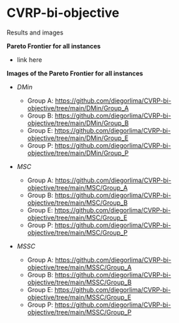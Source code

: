 # CVRP-bi-objective
Results and images

**Pareto Frontier for all instances**

- link here

**Images of the Pareto Frontier for all instances**

- *DMin*
  - Group A: https://github.com/diegorlima/CVRP-bi-objective/tree/main/DMin/Group_A
  - Group B: https://github.com/diegorlima/CVRP-bi-objective/tree/main/DMin/Group_B
  - Group E: https://github.com/diegorlima/CVRP-bi-objective/tree/main/DMin/Group_E
  - Group P: https://github.com/diegorlima/CVRP-bi-objective/tree/main/DMin/Group_P
  
- *MSC*
  - Group A: https://github.com/diegorlima/CVRP-bi-objective/tree/main/MSC/Group_A
  - Group B: https://github.com/diegorlima/CVRP-bi-objective/tree/main/MSC/Group_B
  - Group E: https://github.com/diegorlima/CVRP-bi-objective/tree/main/MSC/Group_E
  - Group P: https://github.com/diegorlima/CVRP-bi-objective/tree/main/MSC/Group_P

- *MSSC*
  - Group A: https://github.com/diegorlima/CVRP-bi-objective/tree/main/MSSC/Group_A
  - Group B: https://github.com/diegorlima/CVRP-bi-objective/tree/main/MSSC/Group_B
  - Group E: https://github.com/diegorlima/CVRP-bi-objective/tree/main/MSSC/Group_E
  - Group P: https://github.com/diegorlima/CVRP-bi-objective/tree/main/MSSC/Group_P
